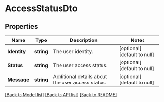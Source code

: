 # AccessStatusDto

## Properties
Name | Type | Description | Notes
------------ | ------------- | ------------- | -------------
**Identity** | **string** | The user identity. | [optional] [default to null]
**Status** | **string** | The user access status. | [optional] [default to null]
**Message** | **string** | Additional details about the user access status. | [optional] [default to null]

[[Back to Model list]](../README.md#documentation-for-models) [[Back to API list]](../README.md#documentation-for-api-endpoints) [[Back to README]](../README.md)


